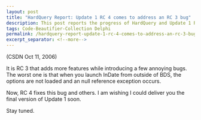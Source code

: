 ```yaml
---
layout: post
title: "HardQuery Report: Update 1 RC 4 comes to address an RC 3 bug"
description: This post reports the progress of HardQuery and Update 1 RC 4.
tags: Code-Beautifier-Collection Delphi
permalink: /hardquery-report-update-1-rc-4-comes-to-address-an-rc-3-bug-4ef2f852fd30
excerpt_separator: <!--more-->
---
```

(CSDN Oct 11, 2006)

It is RC 3 that adds more features while introducing a few annoying bugs. The worst one is that when you launch InDate from outside of BDS, the options are not loaded and an null reference exception occurs.

Now, RC 4 fixes this bug and others. I am wishing I could deliver you the final version of Update 1 soon.

Stay tuned.
<!--more-->